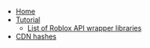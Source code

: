 * [Home](index.md)
* [Tutorial](tutorial/index.md)
    * [List of Roblox API wrapper libraries](tutorial/library_list.md)
* [CDN hashes](cdn_hashes.md)
